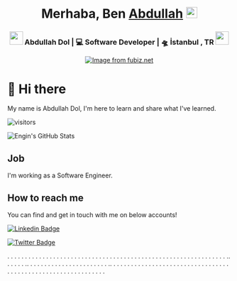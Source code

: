 <div align="center">
   <h1>Merhaba, Ben <a href="https://www.instagram.com/4bdl1h.d1/?hl=tr">Abdullah</a> <img src="https://media.giphy.com/media/hvRJCLFzcasrR4ia7z/giphy.gif" width="25px"> </h1>
</div>
<div align="center">
   <h3>
   <img src="https://media.giphy.com/media/WUlplcMpOCEmTGBtBW/giphy.gif" width="30">  
   Abdullah Dol | 💻 Software Developer | 🛸 İstanbul , TR  <img src="https://media.giphy.com/media/WUlplcMpOCEmTGBtBW/giphy.gif" width="30">
   </h3>
   <a href="https://github.com/Abdullah-Dol/">
   <img src="http://www.fubiz.net/wp-content/uploads/2017/03/cityillustrationsdigital6.jpg" alt="Image from fubiz.net" /> 
   </a>
</div>







# 👋 Hi there

My name is Abdullah Dol, I'm here to learn and share what I've learned.


![visitors](https://img.shields.io/badge/dynamic/json?color=informational&label=visitor%20count&query=value&url=https%3A%2F%2Fapi.countapi.xyz%2Fhit%2Fabdullahdol.abdullahdol%2Freadme)

![Engin's GitHub Stats](https://github-readme-stats.vercel.app/api?username=abdullahdol&show_icons=true)

##  Job

I'm working as a Software Engineer.



## How to reach me

You can find and get in touch with me on below accounts!

[![Linkedin Badge](https://img.shields.io/badge/abdullahdol-follow%20on%20linkedin-blue?style=for-the-badge&logo=linkedin)](https://www.linkedin.com/in/abdullah-dol-b887b8196/)

[![Twitter Badge](https://img.shields.io/badge/abdullahdol-follow%20on%20twitter-blue?style=for-the-badge&logo=twitter)](https://twitter.com/abdullah_dol4/)

.
.
.
.
.
.
.
.
.
.
.
.
.
.
.
.
.
.
.
.
.
.
.
.
.
.
.
.
.
.
.
.
.
.
.
.
.
.
.
.
.
.
.
.
.
.
.
.
.
.
.
.
.
.
.
.
.
.
.
.
.
.
..
.
.
.
.
.
..
.
.
.
.
.
.
.
.
.
.
.
.
.
.
.
.
.
.
.
.
.
.
..
.
.
.
.
.
.
.
.
.
.
.
.
.
.
.
.
.
.
.
.
.
.
.
.
.
.
.
.
.
.
.
.
.
.
.
.
.
.
.
.
.
.
.
.
.
.
.
.
.
.
.
.
.
.
.
.
.
.
.
.
.
